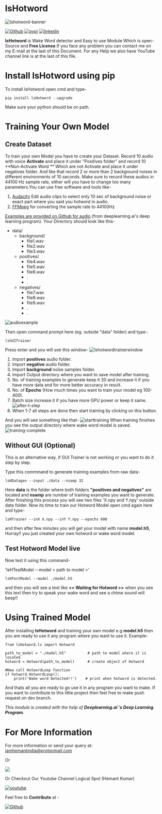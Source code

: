 # lsHotword
![lshotword-banner](https://github.com/HemantKArya/lsHotword/raw/main/docfiles/lshotword_banner.png)

[![Github](	https://img.shields.io/badge/GitHub-100000?style=for-the-badge&logo=github&logoColor=white)](https://www.github.com/HemantKArya/lsHotword)   [![pypi](https://img.shields.io/badge/pypi-3775A9?style=for-the-badge&logo=pypi&logoColor=white)](https://pypi.org/project/lsHotword/)     [![linkedin](https://img.shields.io/badge/LinkedIn-0077B5?style=for-the-badge&logo=linkedin&logoColor=white)](https://linkedin.com/in/iamhemantindia)  

**lsHotword** is Wake Word detector and Easy to use Module Which is open-Source and **Free License**.If you face any problem you can contact me on my E-mail at the last of this Document. For any Help we also have YouTube channel link is at the last of this file.

# Install lsHotword using pip
 To install lsHotword open cmd and type-
 ```
 pip install lsHotword --upgrade
 ```
 Make sure your python should be on path.

# Training Your Own Model
## Create Dataset
To train your own Model you have to create your Dataset.
Record 10 audio with voice **Activate** and place it under "Positives folder" and record 10 **Non-Activate Word ** Which are not Activate and place it under negatives folder. And like that record 2 or more than 2 background noises in different environments of 10 seconds. Make sure to record these audios in 44100 Hz sample rate, either will you have to change too many parameters.You can use free software and tools like-

1. [Audacity](https://www.audacityteam.org/download/) Edit audio clips to select only 10 sec of background noise or exact part where you said you hotword in audio.
2. [FFMpeg](https://ffmpeg.org/) for converting the sample rate to 44100Hz

 [Examples are provided on Github for audio](https://github.com/HemantKArya/lsHotword/tree/main/Examples/data) (from deeplearning.ai's deep learning program).
Your Directory should look like this-
- data/
    - background/
        - file1.wav
        - file2.wav
        - file3.wav
    - positives/
        - file4.wav
        - file5.wav
        - file6.wav
        - .
        - .
    - negatives/
        - file7.wav
        - file8.wav
        - file9.wav
        - .
        - .
        

![audioexample](https://github.com/HemantKArya/lsHotword/raw/main/docfiles/Q4tnfi3E.png)

Then open command prompt here (eg. outside "data" folder) and type-.

```
lshUITrainer
```
Press enter and you will see this window-
![lshotwordtrainerwindow](https://github.com/HemantKArya/lsHotword/raw/main/docfiles/UsGpiupQt1.png)

1. Import **positives** audio folder.
2. Import **negative** audio folder.
3. Import **background** noise samples folder.
4. Import Output directory where you want to save model after training.
5. No. of training examples to generate keep it 30 and increase it if you have more data and for more better accuracy in result.
6. No. of **Epochs** (How much times you want to train your model eg 100-400).
7. Batch size increase it if you have more GPU power or keep it same.
![after-t-step](https://github.com/HemantKArya/lsHotword/raw/main/docfiles/3AwBBo2nOR.png)
8. When 1-7 all steps are done then start training by clicking on this button.

And you will see something like that-
![starttraining](https://github.com/HemantKArya/lsHotword/raw/main/docfiles/0mySroWeGr.png)
When training finishes  you see the output directory where wake word model is saved.
![training-complete](https://github.com/HemantKArya/lsHotword/raw/main/docfiles/q34bpEOMao.png)

## Without GUI (Optional)
This is an alternative way, if GUI Trainer is not working or you want to do it step by step.

Type this commmand to generate training examples from raw data-
```
lsHDatagen --input ./data --nsamp 32
```
Here **data** is the folder where both folders **"positives and negatives"** are located and **nsamp** are number of training examples you want to generate. After finishing this process you will see two files 'X.npy and Y.npy' outside data folder.
Now its time to train our Hotword Model open cmd again here and type-
```
lsHTrainer --inX X.npy --inY Y.npy --epochs 600
```
and then after few minutes you will get your model  with name **model.h5**, Hurray!! you just created your own hotword or wake word model. 

## Test Hotword Model live
Now test it using this command-

'lsHTestModel --model < path to model >'
```
lsHTestModel --model ./model.h5
```
and then you will see a text like **<< Waiting for Hotword >>** when you see this text then try to speak your wake word and see a chime sound will beep!!

# Using Trained Model

After installing **lsHotword** and training your own model e.g **model.h5** then you are ready to use it any program where you want to use it. Example-

```
from lsHotword.ls import Hotword

path_to_model = "./model.h5"          # path to model where it is located
hotword = Hotword(path_to_model)      # create object of Hotword

#Now call HotwordLoop function
if hotword.HotwordLoop():
    print('Wake word Detected!!')    # print when hotword is detected.

```
And thats all you are ready to go use it in any program you want to make. If you want to contribute to this little project then feel free to make push request on dev branch.

*This module is created with the help of **Deeplearning.ai 's Deep Learning Program**.*
# For More Information

For more information or send your query at:
iamhemantindia@protonmail.com

Or

 [![](https://img.shields.io/badge/LinkedIn-0077B5?style=for-the-badge&logo=linkedin&logoColor=white)](https://linkedin.com/in/iamhemantindia)

Or Checkout Our Youtube Channel Logical Spot (Hemant Kumar)

[![youtube](https://img.shields.io/badge/YouTube-FF0000?style=for-the-badge&logo=youtube&logoColor=white)](https://www.youtube.com/c/LogicalSpot)

Feel free to **Contribute** at - 

[![Github](	https://img.shields.io/badge/GitHub-100000?style=for-the-badge&logo=github&logoColor=white)](https://www.github.com/HemantKArya/lsHotword)